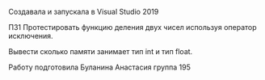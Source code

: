 Cоздавала и запускала в Visual Studio 2019

ПЗ1 Протестировать функцию деления двух чисел используя оператор исключения.

Вывести сколько памяти занимает тип int и тип float.

Работу подготовила Буланина Анастасия группа 195
